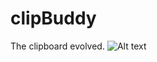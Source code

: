 # clipBuddy
The clipboard evolved.
![Alt text](/clipBuddy/app/src/main/res/drawable/-feature-graphic.png?raw=true "Optional Title")
